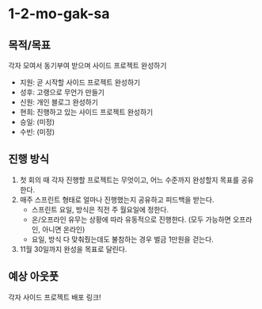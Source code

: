 # 1-2-mo-gak-sa

## 목적/목표
각자 모여서 동기부여 받으며 사이드 프로젝트 완성하기
- 지원: 곧 시작할 사이드 프로젝트 완성하기
- 성후: 고랭으로 무언가 만들기
- 신원: 개인 블로그 완성하기
- 현희: 진행하고 있는 사이드 프로젝트 완성하기
- 승일: (미정)
- 수빈: (미정)

## 진행 방식
1. 첫 회의 때 각자 진행할 프로젝트는 무엇이고, 어느 수준까지 완성할지 목표를 공유한다.
2. 매주 스프린트 형태로 얼마나 진행했는지 공유하고 피드백을 받는다.
   - 스프린트 요일, 방식은 직전 주 월요일에 정한다.
   - 온/오프라인 유무는 상황에 따라 유동적으로 진행한다. (모두 가능하면 오프라인, 아니면 온라인)
   - 요일, 방식 다 맞춰줬는데도 불참하는 경우 벌금 1만원을 걷는다.
3. 11월 30일까지 완성을 목표로 달린다.

## 예상 아웃풋
각자 사이드 프로젝트 배포 링크!
